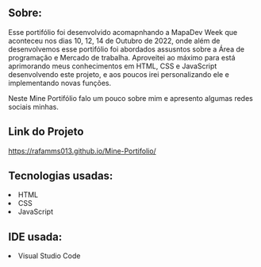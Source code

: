 ## Sobre:

<p>Esse portifólio foi desenvolvido acomapnhando a MapaDev Week que aconteceu nos dias 10, 12, 14 de Outubro de 2022, 
onde além de desenvolvemos esse portifólio foi abordados assusntos sobre a Área de programação e Mercado de trabalha. Aproveitei ao
máximo para está aprimorando meus conhecimentos em HTML, CSS e JavaScript desenvolvendo este projeto, e aos poucos irei personalizando ele e implementando novas funções.<p>

<p>Neste Mine Portifólio falo um pouco sobre mim e apresento algumas redes sociais minhas.</p>

## Link do Projeto

https://rafamms013.github.io/Mine-Portifolio/

## Tecnologias usadas:

<li>HTML</li>
<li>CSS</li>
<li>JavaScript</li>

## IDE usada:

<li>Visual Studio Code</li>
